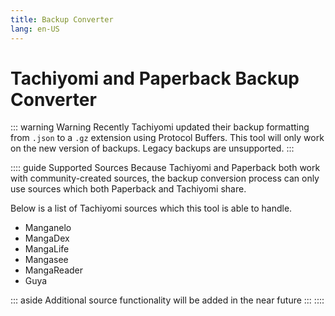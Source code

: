 ```yaml
---
title: Backup Converter
lang: en-US
---
```


# Tachiyomi and Paperback Backup Converter

::: warning Warning
Recently Tachiyomi updated their backup formatting from `.json` to a `.gz` extension using Protocol Buffers. This tool will only work on the new version of backups. Legacy backups are unsupported.
:::

<Backup-Converter/>

:::: guide Supported Sources
Because Tachiyomi and Paperback both work with community-created sources, the backup conversion process can only use sources which both Paperback and Tachiyomi share.

Below is a list of Tachiyomi sources which this tool is able to handle.

 * Manganelo
 * MangaDex
 * MangaLife
 * Mangasee
 * MangaReader
 * Guya

::: aside
Additional source functionality will be added in the near future
:::
::::

<style>
.custom-block.aside
{
    text-align: left;
}
</style>
